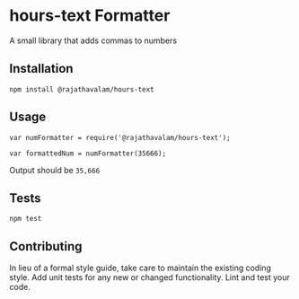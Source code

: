 hours-text Formatter
=========

A small library that adds commas to numbers

## Installation

  `npm install @rajathavalam/hours-text`

## Usage

    var numFormatter = require('@rajathavalam/hours-text');

    var formattedNum = numFormatter(35666);
  
  
  Output should be `35,666`


## Tests

  `npm test`

## Contributing

In lieu of a formal style guide, take care to maintain the existing coding style. Add unit tests for any new or changed functionality. Lint and test your code.
